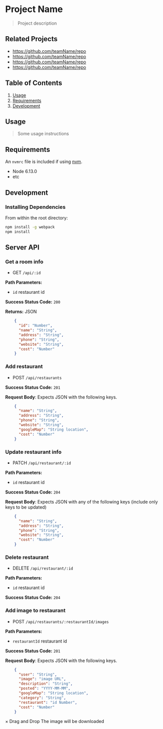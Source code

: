 # Project Name

> Project description

## Related Projects

  - https://github.com/teamName/repo
  - https://github.com/teamName/repo
  - https://github.com/teamName/repo
  - https://github.com/teamName/repo

## Table of Contents

1. [Usage](#Usage)
1. [Requirements](#requirements)
1. [Development](#development)

## Usage

> Some usage instructions

## Requirements

An `nvmrc` file is included if using [nvm](https://github.com/creationix/nvm).

- Node 6.13.0
- etc

## Development

### Installing Dependencies

From within the root directory:

```sh
npm install -g webpack
npm install
```

## Server API

### Get a room info
  * GET `/api/:id`

**Path Parameters:**
  * `id` restaurant id

**Success Status Code:** `200`

**Returns:** JSON

```json
    {
      "id": "Number",
      "name": "String",
      "address": "String",
      "phone": "String",
      "website": "String",
      "cost": "Number"
    }
```

### Add restaurant
  * POST `/api/restaurants`

**Success Status Code:** `201`

**Request Body**: Expects JSON with the following keys.

```json
    {
      "name": "String",
      "address": "String",
      "phone": "String",
      "website": "String",
      "googleMap": "String location",
      "cost": "Number"
    }
```


### Update restaurant info
  * PATCH `/api/restaurant/:id`

**Path Parameters:**
  * `id` restaurant id

**Success Status Code:** `204`

**Request Body**: Expects JSON with any of the following keys (include only keys to be updated)

```json
    {
      "name": "String",
      "address": "String",
      "phone": "String",
      "website": "String",
      "cost": "Number"
    }
```

### Delete restaurant
  * DELETE `/api/restaurant/:id`

**Path Parameters:**
  * `id` restaurant id

**Success Status Code:** `204`

### Add image to restaurant
  * POST `/api/restaurants/:restaurantId/images`

**Path Parameters:**

  * `restaurantId` restaurant id

**Success Status Code:** `201`

**Request Body**: Expects JSON with the following keys.

```json
    {
      "user": "String",
      "image": "image URL",
      "description": "String",
      "posted": "YYYY-MM-MM",
      "googleMap": "String location",
      "category": "String",
      "restaurant": "id Number",
      "cost": "Number"
    }
```
×
Drag and Drop
The image will be downloaded